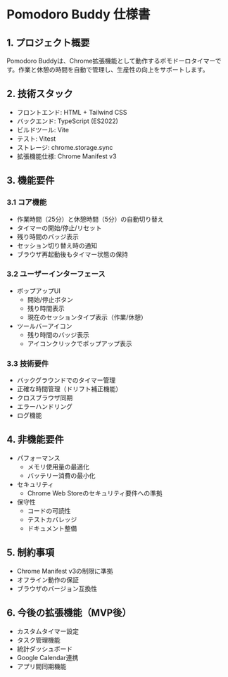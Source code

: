 # Pomodoro Buddy 仕様書

## 1. プロジェクト概要
Pomodoro Buddyは、Chrome拡張機能として動作するポモドーロタイマーです。作業と休憩の時間を自動で管理し、生産性の向上をサポートします。

## 2. 技術スタック
- フロントエンド: HTML + Tailwind CSS
- バックエンド: TypeScript (ES2022)
- ビルドツール: Vite
- テスト: Vitest
- ストレージ: chrome.storage.sync
- 拡張機能仕様: Chrome Manifest v3

## 3. 機能要件

### 3.1 コア機能
- 作業時間（25分）と休憩時間（5分）の自動切り替え
- タイマーの開始/停止/リセット
- 残り時間のバッジ表示
- セッション切り替え時の通知
- ブラウザ再起動後もタイマー状態の保持

### 3.2 ユーザーインターフェース
- ポップアップUI
  - 開始/停止ボタン
  - 残り時間表示
  - 現在のセッションタイプ表示（作業/休憩）
- ツールバーアイコン
  - 残り時間のバッジ表示
  - アイコンクリックでポップアップ表示

### 3.3 技術要件
- バックグラウンドでのタイマー管理
- 正確な時間管理（ドリフト補正機能）
- クロスブラウザ同期
- エラーハンドリング
- ログ機能

## 4. 非機能要件
- パフォーマンス
  - メモリ使用量の最適化
  - バッテリー消費の最小化
- セキュリティ
  - Chrome Web Storeのセキュリティ要件への準拠
- 保守性
  - コードの可読性
  - テストカバレッジ
  - ドキュメント整備

## 5. 制約事項
- Chrome Manifest v3の制限に準拠
- オフライン動作の保証
- ブラウザのバージョン互換性

## 6. 今後の拡張機能（MVP後）
- カスタムタイマー設定
- タスク管理機能
- 統計ダッシュボード
- Google Calendar連携
- アプリ間同期機能 